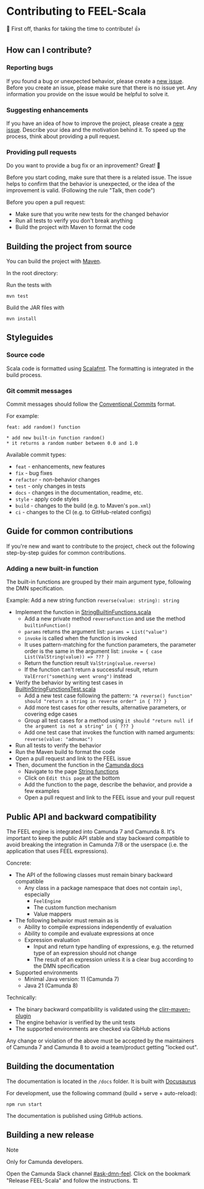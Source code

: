 # Contributing to FEEL-Scala

:tada: First off, thanks for taking the time to contribute! :+1:

## How can I contribute?

### Reporting bugs

If you found a bug or unexpected behavior, please create a [new issue](https://github.com/camunda/feel-scala/issues). Before you create an issue, please make sure that there is no issue yet. Any information you provide on the issue would be helpful to solve it.

### Suggesting enhancements

If you have an idea of how to improve the project, please create a [new issue](https://github.com/camunda/feel-scala/issues). Describe your idea and the motivation behind it. To speed up the process, think about providing a pull request.

### Providing pull requests

Do you want to provide a bug fix or an inprovement? Great! :tada:

Before you start coding, make sure that there is a related issue. The issue helps to confirm that the behavior is unexpected, or the idea of the improvement is valid. (Following the rule "Talk, then code")

Before you open a pull request:
* Make sure that you write new tests for the changed behavior 
* Run all tests to verify you don't break anything
* Build the project with Maven to format the code

## Building the project from source

You can build the project with [Maven](http://maven.apache.org). 

In the root directory:

Run the tests with
```
mvn test
```

Build the JAR files with
```
mvn install
```

## Styleguides

### Source code

Scala code is formatted using [Scalafmt](https://scalameta.org/scalafmt/). The formatting is integrated in the build process.

### Git commit messages

Commit messages should follow the [Conventional Commits](https://www.conventionalcommits.org/en/v1.0.0/#summary) format.

For example:

```
feat: add random() function

* add new built-in function random()
* it returns a random number between 0.0 and 1.0
```

Available commit types:

* `feat` - enhancements, new features
* `fix` - bug fixes
* `refactor` - non-behavior changes
* `test` - only changes in tests
* `docs` - changes in the documentation, readme, etc.
* `style` - apply code styles
* `build` - changes to the build (e.g. to Maven's `pom.xml`)
* `ci` - changes to the CI (e.g. to GitHub-related configs)

## Guide for common contributions

If you're new and want to contribute to the project, check out the following step-by-step guides for common contributions.

### Adding a new built-in function

The built-in functions are grouped by their main argument type, following the DMN specification. 

Example: Add a new string function `reverse(value: string): string` 

* Implement the function in [StringBuiltinFunctions.scala](src/main/scala/org/camunda/feel/impl/builtin/StringBuiltinFunctions.scala)
  * Add a new private method `reverseFunction` and use the method `builtinFunction()`
  * `params` returns the argument list: `params = List("value")`
  * `invoke` is called when the function is invoked
  * It uses pattern-matching for the function parameters, the parameter order is the same in the argument list: `invoke = { case List(ValString(value)) => ??? }`
  * Return the function result `ValString(value.reverse)`
  * If the function can't return a successful result, return `ValError("something went wrong")` instead
* Verify the behavior by writing test cases in [BuiltinStringFunctionsTest.scala](src/test/scala/org/camunda/feel/impl/builtin/BuiltinStringFunctionsTest.scala)  
  * Add a new test case following the pattern: `"A reverse() function" should "return a string in reverse order" in { ??? }`
  * Add more test cases for other results, alternative parameters, or covering edge cases
  * Group all test cases for a method using `it should "return null if the argument is not a string" in { ??? }`
  * Add one test case that invokes the function with named arguments: `reverse(value: "adnumac")`
* Run all tests to verify the behavior
* Run the Maven build to format the code
* Open a pull request and link to the FEEL issue
* Then, document the function in the [Camunda docs](https://docs.camunda.io/docs/next/components/modeler/feel/builtin-functions/feel-built-in-functions-introduction/)
  * Navigate to the page [String functions](https://docs.camunda.io/docs/next/components/modeler/feel/builtin-functions/feel-built-in-functions-string/)
  * Click on `Edit this page` at the bottom
  * Add the function to the page, describe the behavior, and provide a few examples
  * Open a pull request and link to the FEEL issue and your pull request   

## Public API and backward compatibility

The FEEL engine is integrated into Camunda 7 and Camunda 8. It's important to keep the public API stable and stay backward compatible to avoid breaking the integration in Camunda 7/8 or the userspace (i.e. the application that uses FEEL expressions). 

Concrete:
* The API of the following classes must remain binary backward compatible
  * Any class in a package namespace that does not contain `impl`, especially
    * `FeelEngine`
    * The custom function mechanism
    * Value mappers
* The following behavior must remain as is
  * Ability to compile expressions independently of evaluation
  * Ability to compile and evaluate expressions at once
  * Expression evaluation
    * Input and return type handling of expressions, e.g. the returned type of an expression should not change
    * The result of an expression unless it is a clear bug according to the DMN specification
* Supported environments
  * Minimal Java version: 11 (Camunda 7)
  * Java 21 (Camunda 8)

Technically:
* The binary backward compatibility is validated using the [clirr-maven-plugin](https://www.mojohaus.org/clirr-maven-plugin/)
* The engine behavior is verified by the unit tests  
* The supported environments are checked via GibHub actions 

Any change or violation of the above must be accepted by the maintainers of Camunda 7 and Camunda 8 to avoid a team/product getting "locked out".

## Building the documentation

The documentation is located in the `/docs` folder. It is built with [Docusaurus](https://v2.docusaurus.io/)

For development, use the following command (build + serve + auto-reload):
```
npm run start
```

The documentation is published using GitHub actions.

## Building a new release

> [!NOTE]
> Only for Camunda developers. 

Open the Camunda Slack channel [#ask-dmn-feel](https://camunda.slack.com/archives/C01QYD808A3). Click on the bookmark "Release FEEL-Scala" and follow the instructions. 🏗️
